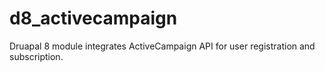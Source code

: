 # d8_activecampaign
Druapal 8 module integrates ActiveCampaign API for user registration and subscription. 
